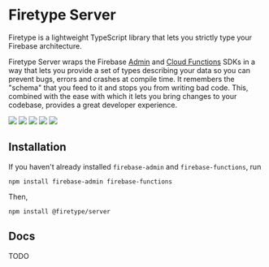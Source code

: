 # Firetype Server

Firetype is a lightweight TypeScript library that lets you strictly type your Firebase architecture.

Firetype Server wraps the Firebase [Admin](https://github.com/firebase/firebase-admin-node) and [Cloud Functions](https://github.com/firebase/firebase-functions) SDKs in a way that lets you provide a set of types describing your data so you can prevent bugs, errors and crashes at compile time. It remembers the "schema" that you feed to it and stops you from writing bad code. This, combined with the ease with which it lets you bring changes to your codebase, provides a great developer experience.

<p>
    <a href="https://npmjs.com/package/@firetype/server" alt="Version">
        <img src="https://img.shields.io/npm/v/@firetype/server" /></a>
    <a href="https://npmjs.com/package/@firetype/server" alt="Size">
        <img src="https://img.shields.io/bundlephobia/min/@firetype/server" /></a>
    <a href="https://" alt="Types">
        <img src="https://img.shields.io/npm/types/@firetype/server" /></a>  
    <a href="https://" alt="Last Commit">
        <img src="https://img.shields.io/github/last-commit/kafkas/firetype" /></a>
    <a href="https://npmjs.com/package/@firetype/server" alt="Downloads">
        <img src="https://img.shields.io/npm/dm/@firetype/server" /></a>
</p>

## Installation

If you haven't already installed `firebase-admin` and `firebase-functions`, run
```
npm install firebase-admin firebase-functions
```

Then,
```
npm install @firetype/server
```

## Docs

TODO